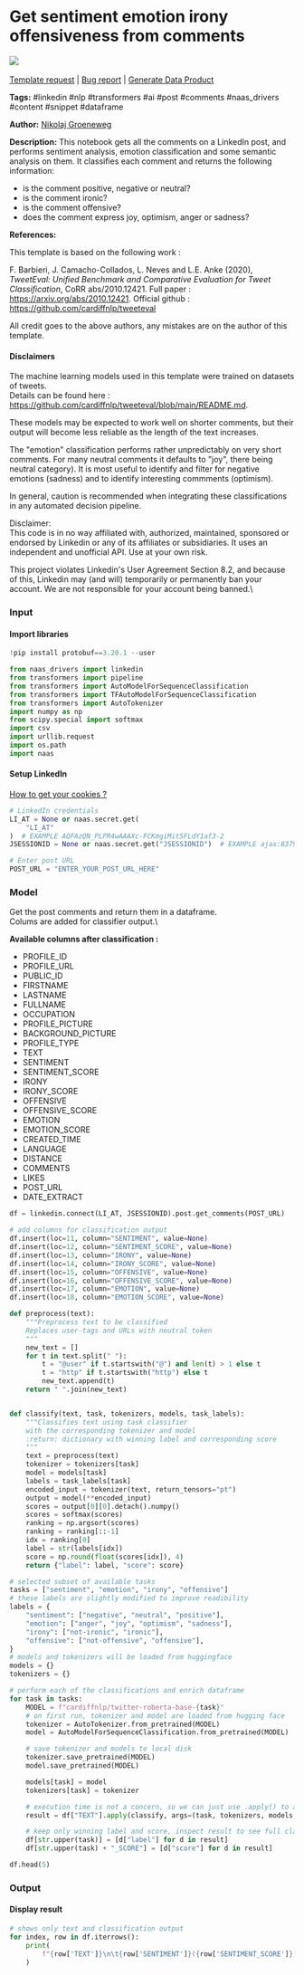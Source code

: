 # Get sentiment emotion irony offensiveness from comments

[![](https://naasai-public.s3.eu-west-3.amazonaws.com/Open\_in\_Naas\_Lab.svg)](https://app.naas.ai/user-redirect/naas/downloader?url=https://raw.githubusercontent.com/jupyter-naas/awesome-notebooks/master/LinkedIn/LinkedIn\_Get\_sentiment\_emotion\_irony\_offensiveness\_from\_comments.ipynb)\
\
[Template request](https://github.com/jupyter-naas/awesome-notebooks/issues/new?assignees=\&labels=\&template=template-request.md\&title=Tool+-+Action+of+the+notebook+) | [Bug report](https://github.com/jupyter-naas/awesome-notebooks/issues/new?assignees=\&labels=bug\&template=bug\_report.md\&title=LinkedIn+-+Get+sentiment+emotion+irony+offensiveness+from+comments:+Error+short+description) | [Generate Data Product](https://app.naas.ai/user-redirect/naas/downloader?url=https://raw.githubusercontent.com/jupyter-naas/awesome-notebooks/master/Naas/Naas\_Start\_data\_product.ipynb)

**Tags:** #linkedin #nlp #transformers #ai #post #comments #naas\_drivers #content #snippet #dataframe

**Author:** [Nikolaj Groeneweg](https://www.linkedin.com/in/njgroene/)

**Description:** This notebook gets all the comments on a LinkedIn post, and performs sentiment analysis, emotion classification and some semantic analysis on them. It classifies each comment and returns the following information:

* is the comment positive, negative or neutral?
* is the comment ironic?
* is the comment offensive?
* does the comment express joy, optimism, anger or sadness?

**References:**

This template is based on the following work :

F. Barbieri, J. Camacho-Collados, L. Neves and L.E. Anke (2020), _TweetEval: Unified Benchmark and Comparative Evaluation for Tweet Classification_, CoRR abs/2010.12421. Full paper : https://arxiv.org/abs/2010.12421. Official github : https://github.com/cardiffnlp/tweeteval

All credit goes to the above authors, any mistakes are on the author of this template.

#### Disclaimers

The machine learning models used in this template were trained on datasets of tweets.\
Details can be found here : https://github.com/cardiffnlp/tweeteval/blob/main/README.md.

These models may be expected to work well on shorter comments, but their output will become less reliable as the length of the text increases.

The "emotion" classification performs rather unpredictably on very short comments. For many neutral comments it defaults to "joy", there being neutral category). It is most useful to identify and filter for negative emotions (sadness) and to identify interesting commments (optimism).

In general, caution is recommended when integrating these classifications in any automated decision pipeline.

Disclaimer:\
This code is in no way affiliated with, authorized, maintained, sponsored or endorsed by Linkedin or any of its affiliates or subsidiaries. It uses an independent and unofficial API. Use at your own risk.

This project violates Linkedin's User Agreement Section 8.2, and because of this, Linkedin may (and will) temporarily or permanently ban your account. We are not responsible for your account being banned.\


### Input

#### Import libraries

```python
!pip install protobuf==3.20.1 --user
```

```python
from naas_drivers import linkedin
from transformers import pipeline
from transformers import AutoModelForSequenceClassification
from transformers import TFAutoModelForSequenceClassification
from transformers import AutoTokenizer
import numpy as np
from scipy.special import softmax
import csv
import urllib.request
import os.path
import naas
```

#### Setup LinkedIn

[How to get your cookies ?](https://www.notion.so/LinkedIn-driver-Get-your-cookies-d20a8e7e508e42af8a5b52e33f3dba75)

```python
# LinkedIn credentials
LI_AT = None or naas.secret.get(
    "LI_AT"
)  # EXAMPLE AQFAzQN_PLPR4wAAAXc-FCKmgiMit5FLdY1af3-2
JSESSIONID = None or naas.secret.get("JSESSIONID")  # EXAMPLE ajax:8379907400220387585

# Enter post URL
POST_URL = "ENTER_YOUR_POST_URL_HERE"
```

### Model

Get the post comments and return them in a dataframe.\
Colums are added for classifier output.\


**Available columns after classification :**

* PROFILE\_ID
* PROFILE\_URL
* PUBLIC\_ID
* FIRSTNAME
* LASTNAME
* FULLNAME
* OCCUPATION
* PROFILE\_PICTURE
* BACKGROUND\_PICTURE
* PROFILE\_TYPE
* TEXT
* SENTIMENT
* SENTIMENT\_SCORE
* IRONY
* IRONY\_SCORE
* OFFENSIVE
* OFFENSIVE\_SCORE
* EMOTION
* EMOTION\_SCORE
* CREATED\_TIME
* LANGUAGE
* DISTANCE
* COMMENTS
* LIKES
* POST\_URL
* DATE\_EXTRACT

```python
df = linkedin.connect(LI_AT, JSESSIONID).post.get_comments(POST_URL)

# add columns for classification output
df.insert(loc=11, column="SENTIMENT", value=None)
df.insert(loc=12, column="SENTIMENT_SCORE", value=None)
df.insert(loc=13, column="IRONY", value=None)
df.insert(loc=14, column="IRONY_SCORE", value=None)
df.insert(loc=15, column="OFFENSIVE", value=None)
df.insert(loc=16, column="OFFENSIVE_SCORE", value=None)
df.insert(loc=17, column="EMOTION", value=None)
df.insert(loc=18, column="EMOTION_SCORE", value=None)
```

```python
def preprocess(text):
    """Preprocess text to be classified
    Replaces user-tags and URLs with neutral token
    """
    new_text = []
    for t in text.split(" "):
        t = "@user" if t.startswith("@") and len(t) > 1 else t
        t = "http" if t.startswith("http") else t
        new_text.append(t)
    return " ".join(new_text)


def classify(text, task, tokenizers, models, task_labels):
    """Classifies text using task classifier
    with the corresponding tokenizer and model
    :return: dictionary with winning label and corresponding score
    """
    text = preprocess(text)
    tokenizer = tokenizers[task]
    model = models[task]
    labels = task_labels[task]
    encoded_input = tokenizer(text, return_tensors="pt")
    output = model(**encoded_input)
    scores = output[0][0].detach().numpy()
    scores = softmax(scores)
    ranking = np.argsort(scores)
    ranking = ranking[::-1]
    idx = ranking[0]
    label = str(labels[idx])
    score = np.round(float(scores[idx]), 4)
    return {"label": label, "score": score}
```

```python
# selected subset of available tasks
tasks = ["sentiment", "emotion", "irony", "offensive"]
# these labels are slightly modified to improve readibility
labels = {
    "sentiment": ["negative", "neutral", "positive"],
    "emotion": ["anger", "joy", "optimism", "sadness"],
    "irony": ["not-ironic", "ironic"],
    "offensive": ["not-offensive", "offensive"],
}
# models and tokenizers will be loaded from huggingface
models = {}
tokenizers = {}

# perform each of the classifications and enrich dataframe
for task in tasks:
    MODEL = f"cardiffnlp/twitter-roberta-base-{task}"
    # on first run, tokenizer and model are loaded from hugging face
    tokenizer = AutoTokenizer.from_pretrained(MODEL)
    model = AutoModelForSequenceClassification.from_pretrained(MODEL)

    # save tokenizer and models to local disk
    tokenizer.save_pretrained(MODEL)
    model.save_pretrained(MODEL)

    models[task] = model
    tokenizers[task] = tokenizer

    # execution time is not a concern, so we can just use .apply() to apply classifier
    result = df["TEXT"].apply(classify, args=(task, tokenizers, models, labels))

    # keep only winning label and score, inspect result to see full classifier output
    df[str.upper(task)] = [d["label"] for d in result]
    df[str.upper(task) + "_SCORE"] = [d["score"] for d in result]

df.head(5)
```

### Output

#### Display result

```python
# shows only text and classification output
for index, row in df.iterrows():
    print(
        f"{row['TEXT']}\n\t{row['SENTIMENT']}({row['SENTIMENT_SCORE']})\n\t{row['IRONY']}({row['IRONY_SCORE']})\n\t{row['OFFENSIVE']}({row['OFFENSIVE_SCORE']})\n\t{row['EMOTION']}({row['EMOTION_SCORE']})\n\t\n\n"
    )
```

